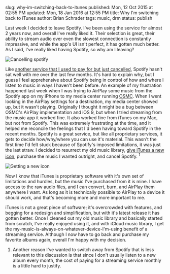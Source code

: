 slug: why-im-switching-back-to-itunes
published: Mon, 12 Oct 2015 at 02:55 PM
updated: Mon, 18 Jan 2016 at 12:55 PM
title: Why I'm switching back to iTunes
author: Brian Schrader
tags: music, drm
status: publish

Last week I decided to leave Spotify. I've been using the
service for almost 2 years now, and overall I've really liked it. Their
selection is great, their ability to stream audio over even the slowest
connection is constantly impressive, and while the app's UI isn't perfect, it
has gotten much better. As I said, I've really liked having Spotify, so why 
am I leaving?

![Cancelling spotify](http://brianschrader.com/images/blog/cancel-spotify.png)

Like [another service that I used to pay for but just cancelled][1], Spotify
hasn't sat well with me over the last few months. It's hard to explain why, but
I guess I feel apprehensive about Spotify being in control of how and where I
listen to music in ways I haven't been before. An example of my frustration 
happened last week when I was trying to AirPlay some music from the Spotify app 
on my iPhone to my media center running [OSMC][2]. When I went looking in the 
AirPlay settings for a destination, my media center showed up, but it wasn't playing.
Originally I thought it might be a bug between OSMC's AirPlay implementation and 
iOS 9, but when I tried streaming from the music app it worked fine. It also
worked fine from iTunes on my Mac, but not from Spotify.
This was extremely frustrating at the time, and it helped me reconcile the
feelings that I'd been having toward Spotify in the recent months. Spotify is a
great service, but like all proprietary services, it gets to decide
how/why/where you can use it's material. This wasn't the first time I'd felt
stuck because of Spotify's imposed limitations, it was just the last straw. I 
decided to resurrect my old music library, [give iTunes a new icon][3], purchase 
the music I wanted outright, and cancel Spotify.
<sup>1</sup>

![Getting a new icon](http://brianschrader.com/images/blog/new-itunes-icon.png)

[1]: http://www.audible.com
[2]: https://osmc.tv
[3]: https://twitter.com/sonicrocketman/status/651874066702319616

Now I know that iTunes is proprietary software with it's own set of limitations
and hurdles, but the music I've purchased from it is mine. I have access to the
raw audio files, and I can convert, burn, and AirPlay them anywhere I want. As
long as it is technically possible to AirPlay to a device it should work, and 
that's becoming more and more important to me. 

iTunes is not a great piece of software; it's overcrowded with features, and
begging for a redesign and simplification, but with it's latest release it has
gotten better. Once I cleaned out my old music library and basically started
from scratch, I've really enjoyed using it, and with iCloud music library, I 
get the my-music-is-always-on-whatever-device-I'm-using benefit of a streaming 
service. Although I now have to go back and purchase my favorite albums
again, overall I'm happy with my decision. 

<div class="footnote">

1. Another reason I've wanted to switch away from Spotify that is less relevant to
this discussion is that since I don't usually listen to a new album every
month, the cost of paying for a streaming service monthly is a little hard to
justify.

</div>
